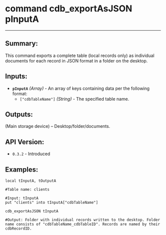 # command cdb_exportAsJSON pInputA
---
## Summary:
This command exports a complete table (local records only) as individual documents for each record in JSON format in a folder on the desktop.

## Inputs:
* **`pInputA`** *(Array)* - An array of keys containing data per the following format:
    * `["cdbTableName"]` *(String)* - The specified table name.

## Outputs:
(Main storage device) – Desktop/folder/documents. 

## API Version:
* `0.3.2` - Introduced

## Examples:
```
local tInputA, tOutputA

#Table name: clients

#Input: tInputA
put "clients" into tInputA["cdbTableName"]
     
cdb_exportAsJSON tInputA

#Output: Folder with individual records written to the desktop. Folder name consists of "cdbTableName_cdbTableID". Records are named by their cdbRecordID.				  
```
